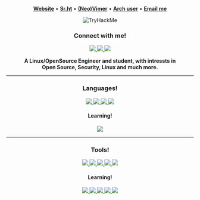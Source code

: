<p align="center">
  <b><a href="https://letnh.com">Website</a></b>
  •
  <b><a href="https://sr.ht/~thenerdyhamster/">Sr.ht</a></b>
  •
  <b><a href="https://github.com/neovim/neovim">(Neo)Vimer</a></b>
  •
  <b><a href="https://archlinux.org">Arch user</a></b>
  •
  <b><a href="mailto:leo@letnh.com"> Email me</a></b>
</p>

<p align="center">
  <img src="https://tryhackme-badges.s3.amazonaws.com/TheNerdyHamster.png" alt="TryHackMe">
</p>

<h3 align="center">Connect with me!</h3>
<p align="center">
 <a href="https://www.linkedin.com/in/leo-ronnebro">
  <img src="https://img.shields.io/badge/Linkedin-0e76a8.svg?&style=for-the-badge&logo=Linkedin&logoColor=white" />
 </a>
 <a href="mailto:leo@letnh.com">
 <img src="https://img.shields.io/badge/Mail-505264.svg?&style=for-the-badge&logo=ProtonMail&logoColor=white?link=mail:leo@letnh.com" />
 </a>
 <a href="https://gist.github.com/TheNerdyHamster/6a9b8665ccff590d5f71575f65cb94fa">
  <img src="https://img.shields.io/badge/PGP_Key-505264.svg?&style=for-the-badge&logo=Monkey-tie&logoColor=white"/>
 </a>
</p>

<div align="center">
 <b>A Linux/OpenSource Engineer and student, with intressts in</b><br>
 <b>Open Source, Security, Linux and much more.</b>
</div>

<hr />

<h3 align="center">Languages!</h3>
<p align="center">
 <a href="https://golang.org">
  <img src="https://img.shields.io/badge/Golang-00ADD8.svg?&style=for-the-badge&logo=go&logoColor=white" />
 </a>
 <a href="https://php.net">
 <img src="https://img.shields.io/badge/PHP-777BB4.svg?&style=for-the-badge&logo=php&logoColor=white" />
 </a>
 <a href="https://java.com">
  <img src="https://img.shields.io/badge/Java-007396.svg?&style=for-the-badge&logo=Java&logoColor=white"/>
 </a>
 <a href="https://dotnet.microsoft.com">
  <img src="https://img.shields.io/badge/.NET-512BD4.svg?&style=for-the-badge&logo=dot-net&logoColor=white"/>
 </a>
</p>

<h4 align="center">Learning!</h4>
<p align="center">
 <a href="https://rust-lang.org">
  <img src="https://img.shields.io/badge/Rust-000000.svg?&style=for-the-badge&logo=rust&logoColor=white" />
 </a>
</p>

<hr/>

<h3 align="center">Tools!</h3>
<p align="center">
 <a href="https://neovim.io">
  <img src="https://img.shields.io/badge/Neovim-57A143.svg?&style=for-the-badge&logo=neovim&logoColor=white" />
 </a>
 <a href="https://docker.com">
 <img src="https://img.shields.io/badge/Docker-2496ED.svg?&style=for-the-badge&logo=Docker&logoColor=white" />
 </a>
 <a href="https://postgresql.org">
  <img src="https://img.shields.io/badge/PostgreSQL-4169E1.svg?&style=for-the-badge&logo=PostgreSQL&logoColor=white"/>
 </a>
 <a href="https://ansible.com">
  <img src="https://img.shields.io/badge/Ansible-EE0000.svg?&style=for-the-badge&logo=ansible&logoColor=white"/>
 </a>
 <a href="https://www.gnu.org/software/emacs/">
  <img src="https://img.shields.io/badge/Emacs-7F5AB6.svg?&style=for-the-badge&logo=gnu-emacs&logoColor=white"/>
 </a>
</p>


<h4 align="center">Learning!</h4>
<p align="center">
 <a href="https://symfony.com">
  <img src="https://img.shields.io/badge/Symfony-000000.svg?&style=for-the-badge&logo=Symfony&logoColor=white" />
 </a>
 <a href="https://jenkins.io">
  <img src="https://img.shields.io/badge/Jenkins-D24939.svg?&style=for-the-badge&logo=jenkins&logoColor=white" />
 </a>
 <a href="https://terraform.io">
  <img src="https://img.shields.io/badge/Terraform-7B42BC.svg?&style=for-the-badge&logo=terraform&logoColor=white" />
 </a>
 <a href="https://kubernetes.io">
  <img src="https://img.shields.io/badge/Kubernetes-326CE5.svg?&style=for-the-badge&logo=kubernetes&logoColor=white" />
 </a>
 <a href="https://rancher.com">
  <img src="https://img.shields.io/badge/Rancher-0075A8.svg?&style=for-the-badge&logo=rancher&logoColor=white" />
 </a>
</p>
